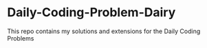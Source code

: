 # Daily-Coding-Problem-Dairy
This repo contains my solutions and extensions for the Daily Coding Problems
